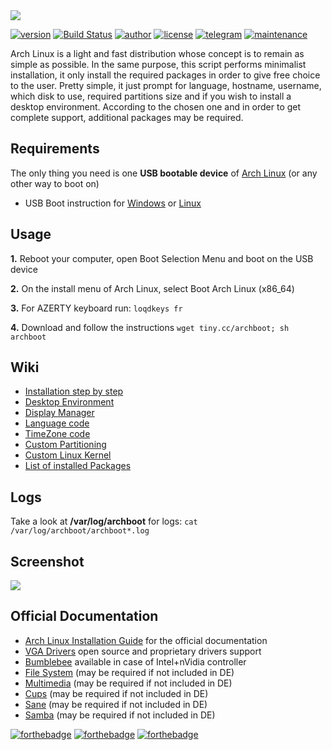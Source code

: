 <a href="https://grm34.github.io/archboot/">
  <img src="https://raw.githubusercontent.com/grm34/archboot/gh-pages/assets/images/logo.png">
</a>

[![version](https://img.shields.io/badge/version-v2.8.4-blue.svg)](https://github.com/grm34/archboot/releases) [![Build Status](https://travis-ci.org/grm34/archboot.svg?branch=master)](https://travis-ci.org/grm34/archboot) [![author](https://img.shields.io/badge/author-grm34-red.svg)](https://github.com/grm34) [![license](https://img.shields.io/badge/license-Apache%202.0-blue.svg)](https://github.com/grm34/archboot/blob/master/LICENSE) [![telegram](https://img.shields.io/badge/Telegram-chat-red)](https://t.me/archboot) [![maintenance](https://img.shields.io/maintenance/yes/2020.svg)](https://github.com/grm34/archboot/pulse)

Arch Linux is a light and fast distribution whose concept is to remain as simple as possible. In the same purpose, this script performs minimalist installation, it only install the required packages in order to give free choice to the user. Pretty simple, it just prompt for language, hostname, username, which disk to use, required partitions size and if you wish to install a desktop environment. According to the chosen one and in order to get complete support, additional packages may be required.

## Requirements

The only thing you need is one **USB bootable device** of [Arch Linux](https://mir.archlinux.fr/iso/latest) (or any other way to boot on)

* USB Boot instruction for [Windows](https://rufus.ie/) or [Linux](https://wiki.archlinux.org/index.php/USB_flash_installation_media)

## Usage

**1.** Reboot your computer, open Boot Selection Menu and boot on the USB device

**2.** On the install menu of Arch Linux, select Boot Arch Linux (x86_64)

**3.** For AZERTY keyboard run: `loqdkeys fr`

**4.** Download and follow the instructions `wget tiny.cc/archboot; sh archboot`

## Wiki

* [Installation step by step](https://github.com/grm34/archboot/wiki/Installation-step-by-step)
* [Desktop Environment](https://github.com/grm34/archboot/wiki/Desktop-Environment)
* [Display Manager](https://github.com/grm34/archboot/wiki/Display-Manager)
* [Language code](https://github.com/grm34/archboot/wiki/Language-code)
* [TimeZone code](https://github.com/grm34/archboot/wiki/TimeZone-code)
* [Custom Partitioning](https://github.com/grm34/archboot/wiki/Custom-Partitioning)
* [Custom Linux Kernel](https://github.com/grm34/archboot/wiki/Custom-Linux-Kernel)
* [List of installed Packages](https://github.com/grm34/archboot/wiki/List-of-installed-Packages)

## Logs

Take a look at **/var/log/archboot** for logs: `cat /var/log/archboot/archboot*.log`

## Screenshot

<a href="https://raw.githubusercontent.com/grm34/archboot/gh-pages/assets/images/screenshot.png">
  <img src="https://raw.githubusercontent.com/grm34/archboot/gh-pages/assets/images/screenshot.png">
</a>

## Official Documentation

* [Arch Linux Installation Guide](https://wiki.archlinux.org/index.php/Installation_guide) for the official documentation
* [VGA Drivers](https://wiki.archlinux.org/index.php/Xorg#Driver_installation) open source and proprietary drivers support
* [Bumblebee](https://wiki.archlinux.org/index.php/Bumblebee) available in case of Intel+nVidia controller
* [File System](https://wiki.archlinux.org/index.php/file_systems) (may be required if not included in DE)
* [Multimedia](https://wiki.archlinux.org/index.php/List_of_applications/Multimedia) (may be required if not included in DE)
* [Cups](https://wiki.archlinux.org/index.php/CUPS) (may be required if not included in DE)
* [Sane](https://wiki.archlinux.org/index.php/SANE) (may be required if not included in DE)
* [Samba](https://wiki.archlinux.org/index.php/Samba) (may be required if not included in DE)

[![forthebadge](https://forthebadge.com/images/badges/built-with-love.svg)](https://forthebadge.com)
[![forthebadge](https://forthebadge.com/images/badges/for-you.svg)](https://forthebadge.com)
[![forthebadge](https://forthebadge.com/images/badges/its-not-a-lie-if-you-believe-it.svg)](https://forthebadge.com)
